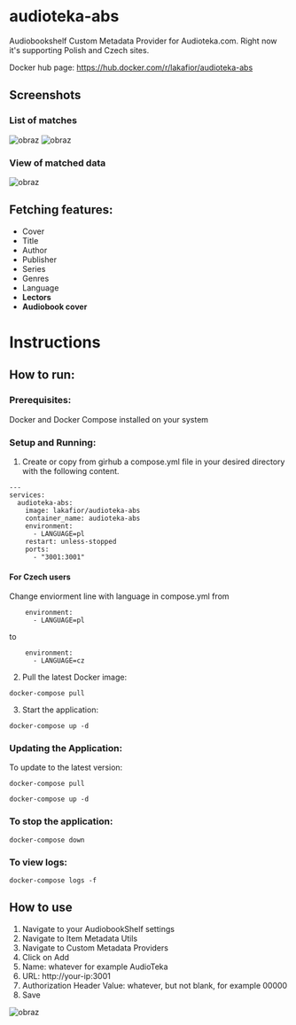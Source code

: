 # audioteka-abs
Audiobookshelf Custom Metadata Provider for Audioteka.com. 
Right now it's supporting Polish and Czech sites.

Docker hub page: https://hub.docker.com/r/lakafior/audioteka-abs

## Screenshots

### List of matches
![obraz](https://github.com/user-attachments/assets/411b5897-38cf-4c31-bb1c-4b4dfb62d02c)
![obraz](https://github.com/user-attachments/assets/d470bb59-9d42-4c32-a65c-2f14b81cc71b)


### View of matched data
![obraz](https://github.com/user-attachments/assets/5fd7bc59-e43a-497d-adb6-a4563b217a36)

## Fetching features:
- Cover
- Title
- Author
- Publisher
- Series
- Genres
- Language
- **Lectors**
- **Audiobook cover**

# Instructions

## How to run:

### Prerequisites:
Docker and Docker Compose installed on your system

### Setup and Running:
1. Create or copy from girhub a compose.yml file in your desired directory with the following content.
```
---
services:
  audioteka-abs:
    image: lakafior/audioteka-abs
    container_name: audioteka-abs
    environment:
      - LANGUAGE=pl
    restart: unless-stopped
    ports:
      - "3001:3001"
```
#### For Czech users
Change enviorment line with language in compose.yml from
```
    environment:
      - LANGUAGE=pl
```
to
```
    environment:
      - LANGUAGE=cz
```
2. Pull the latest Docker image:
```
docker-compose pull
```
3. Start the application:
```
docker-compose up -d
```


### Updating the Application:
To update to the latest version:
```
docker-compose pull
```
```
docker-compose up -d
```

### To stop the application:

```
docker-compose down
```

### To view logs:

```
docker-compose logs -f
```

## How to use
1. Navigate to your AudiobookShelf settings
2. Navigate to Item Metadata Utils
3. Navigate to Custom Metadata Providers
4. Click on Add
5. Name: whatever for example AudioTeka
6. URL: http://your-ip:3001
7. Authorization Header Value: whatever, but not blank, for example 00000
8. Save

![obraz](https://github.com/user-attachments/assets/39ab7936-0b48-4a61-b418-840d02855522)

